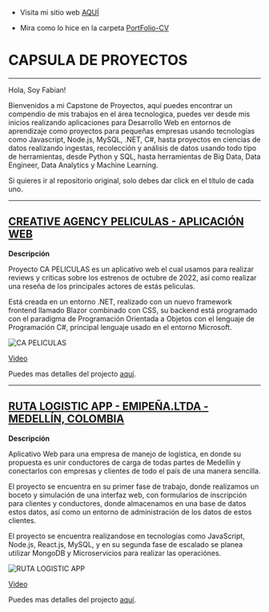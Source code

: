 - Visita mi sitio web [AQUÍ](https://FabianTatum.github.io./FabianPalacios/Portfolio-CV)

- Mira como lo hice en la carpeta [PortFolio-CV](https://github.com/FabianTatum/FabianPalacios/tree/gh-pages/Portfolio-CV)

# CAPSULA DE PROYECTOS
--------------------

Hola, Soy Fabian!

Bienvenidos a mi Capstone de Proyectos, aquí puedes encontrar un compendio de mis trabajos en el área tecnologica, puedes ver desde mis inicios realizando aplicaciones para Desarrollo Web en entornos de aprendizaje como proyectos para pequeñas empresas usando tecnologías como Javascript, Node.js, MySQL, .NET, C#, hasta proyectos en ciencias de datos realizando ingestas, recolección y análisis de datos usando todo tipo de herramientas, desde Python y SQL, hasta herramientas de Big Data, Data Engineer, Data Analytics y Machine Learning.

Si quieres ir al repositorio original, solo debes dar click en el título de cada uno.

---------------------

## [CREATIVE AGENCY PELICULAS - APLICACIÓN WEB](https://github.com/FabianTatum/CA-Peliculas-CSharp-Oct-2021)

**Descripción**

Proyecto CA PELICULAS es un aplicativo web el cual usamos para realizar reviews y criticas sobre los estrenos de octubre de 2022, así como realizar una reseña de los principales actores de estás peliculas.

Está creada en un entorno .NET, realizado con un nuevo framework frontend llamado Blazor combinado con CSS, su backend está programado con el paradigma de Programación Orientada a Objetos con el lenguaje de Programación C#, principal lenguaje usado en el entorno Microsoft.

![CA PELICULAS](https://media.giphy.com/media/jTMBeu4fkmTAsPu4fD/giphy.gif)

[Video](https://youtu.be/Cqb6x9uxAlg)

Puedes mas detalles del projecto [aquí](https://github.com/FabianTatum/CA-Peliculas-CSharp-Oct-2021).

---------------------

## [RUTA LOGISTIC APP - EMIPEÑA.LTDA - MEDELLÍN, COLOMBIA](https://github.com/FabianTatum/Ruta-App-Logistict-Enterprise)

**Descripción**

Aplicativo Web para una empresa de manejo de logística, en donde su propuesta es unir conductores de carga de todas partes de Medellín y conectarlos con empresas y clientes de todo el país de una manera sencilla.

El proyecto se encuentra en su primer fase de trabajo, donde realizamos un boceto y simulación de una interfaz web, con formularios de inscripción para clientes y conductores, donde almacenamos en una base de datos estos datos, así como un entorno de administración de los datos de estos clientes.

El proyecto se encuentra realizandose en tecnologías como JavaScript, Node.js, React.js, MySQL, y en su segunda fase de escalado se planea utilizar MongoDB y Microservicios para realizar las operaciónes.

![RUTA LOGISTIC APP](https://media.giphy.com/media/cHaukBD7SLn6zI97D4/giphy.gif)

[Video](https://youtu.be/YniMaNeWVKw)

Puedes mas detalles del projecto [aquí](https://github.com/FabianTatum/Ruta-App-Logistict-Enterprise).